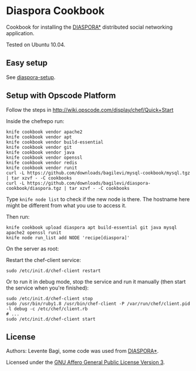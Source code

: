 # Diaspora Cookbook

Cookbook for installing the [DIASPORA*](github.com/diaspora/diaspora)
distributed social networking application.

Tested on Ubuntu 10.04.

## Easy setup

See [diaspora-setup](https://github.com/bagilevi/diaspora-setup).

## Setup with Opscode Platform

Follow the steps in http://wiki.opscode.com/display/chef/Quick+Start

Inside the chefrepo run:

    knife cookbook vendor apache2
    knife cookbook vendor apt
    knife cookbook vendor build-essential
    knife cookbook vendor git
    knife cookbook vendor java
    knife cookbook vendor openssl
    knife cookbook vendor redis
    knife cookbook vendor runit
    curl -L https://github.com/downloads/bagilevi/mysql-cookbook/mysql.tgz | tar xzvf - -C cookbooks
    curl -L https://github.com/downloads/bagilevi/diaspora-cookbook/diaspora.tgz | tar xzvf - -C cookbooks

Type `knife node list` to check if the new node is there. The hostname here
might be different from what you use to access it.

Then run:

    knife cookbook upload diaspora apt build-essential git java mysql apache2 openssl runit
    knife node run_list add NODE 'recipe[diaspora]'

On the server as root:

Restart the chef-client service:

    sudo /etc/init.d/chef-client restart

Or to run it in debug mode, stop the service and run it manually (then start the service when you're finished):

    sudo /etc/init.d/chef-client stop
    sudo /usr/bin/ruby1.8 /usr/bin/chef-client -P /var/run/chef/client.pid -l debug -c /etc/chef/client.rb
    # ...
    sudo /etc/init.d/chef-client start

## License

Authors: Levente Bagi, some code was used from [DIASPORA*](https://github.com/diaspora/diaspora).

Licensed under the [GNU Affero General Public License Version 3](http://www.gnu.org/licenses/agpl-3.0.html).


